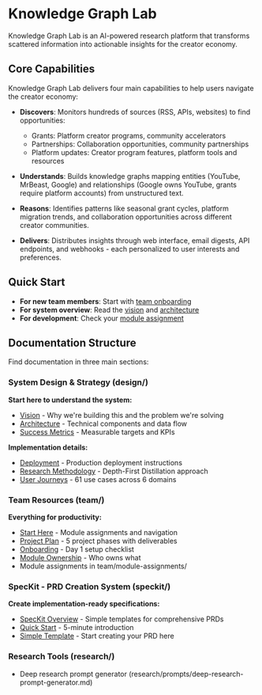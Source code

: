 # Knowledge Graph Lab

Knowledge Graph Lab is an AI-powered research platform that transforms scattered information into actionable insights for the creator economy.

## Core Capabilities

Knowledge Graph Lab delivers four main capabilities to help users navigate the creator economy:

- **Discovers**: Monitors hundreds of sources (RSS, APIs, websites) to find opportunities:
  - Grants: Platform creator programs, community accelerators
  - Partnerships: Collaboration opportunities, community partnerships
  - Platform updates: Creator program features, platform tools and resources

- **Understands**: Builds knowledge graphs mapping entities (YouTube, MrBeast, Google) and relationships (Google owns YouTube, grants require platform accounts) from unstructured text.

- **Reasons**: Identifies patterns like seasonal grant cycles, platform migration trends, and collaboration opportunities across different creator communities.

- **Delivers**: Distributes insights through web interface, email digests, API endpoints, and webhooks - each personalized to user interests and preferences.

## Quick Start

- **For new team members**: Start with [team onboarding](team/onboarding.md)
- **For system overview**: Read the [vision](design/strategy/vision.md) and [architecture](design/system/architecture.md)
- **For development**: Check your [module assignment](team/README.md)

## Documentation Structure

Find documentation in three main sections:

### System Design & Strategy (design/)
**Start here to understand the system:**

- [Vision](design/strategy/vision.md) - Why we're building this and the problem we're solving
- [Architecture](design/system/architecture.md) - Technical components and data flow
- [Success Metrics](design/strategy/success-metrics.md) - Measurable targets and KPIs

**Implementation details:**

- [Deployment](design/system/deployment.md) - Production deployment instructions
- [Research Methodology](design/research/methodology.md) - Depth-First Distillation approach
- [User Journeys](design/user-journeys/) - 61 use cases across 6 domains

### Team Resources (team/)
**Everything for productivity:**

- [Start Here](team/README.md) - Module assignments and navigation
- [Project Plan](team/project-plan/overview.md) - 5 project phases with deliverables
- [Onboarding](team/onboarding.md) - Day 1 setup checklist
- [Module Ownership](team/module-ownership.md) - Who owns what
- Module assignments in team/module-assignments/

### SpecKit - PRD Creation System (speckit/)
**Create implementation-ready specifications:**

- [SpecKit Overview](speckit/README.md) - Simple templates for comprehensive PRDs
- [Quick Start](speckit/guides/quickstart.md) - 5-minute introduction
- [Simple Template](speckit/templates/simple-template.md) - Start creating your PRD here

### Research Tools (research/)
- Deep research prompt generator (research/prompts/deep-research-prompt-generator.md)

